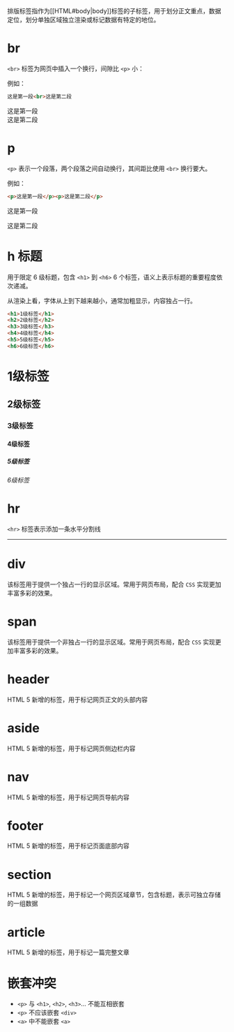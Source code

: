 排版标签指作为[[HTML#body|body]]标签的子标签，用于划分正文重点，数据定位，划分单独区域独立渲染或标记数据有特定的地位。

# br

`<br>` 标签为网页中插入一个换行，间隙比 `<p>` 小：

例如：

```HTML
这是第一段<br>这是第二段
```

这是第一段<br>这是第二段

# p

`<p>` 表示一个段落，两个段落之间自动换行，其间距比使用 `<br>` 换行要大。

例如：

```HTML
<p>这是第一段</p><p>这是第二段</p>
```
<p>这是第一段</p><p>这是第二段</p>

# h 标题

用于限定 6 级标题，包含 `<h1>` 到 `<h6>` 6 个标签，语义上表示标题的重要程度依次递减。

从渲染上看，字体从上到下越来越小，通常加粗显示，内容独占一行。

```HTML
<h1>1级标签</h1>
<h2>2级标签</h2>
<h3>3级标签</h3>
<h4>4级标签</h4>
<h5>5级标签</h5>
<h6>6级标签</h6>
```
# 1级标签
## 2级标签
### 3级标签
#### 4级标签
##### 5级标签
###### 6级标签

# hr

`<hr>` 标签表示添加一条水平分割线

<hr>

# div

该标签用于提供一个独占一行的显示区域。常用于网页布局，配合 `CSS` 实现更加丰富多彩的效果。

# span

该标签用于提供一个非独占一行的显示区域。常用于网页布局，配合 `CSS` 实现更加丰富多彩的效果。

# header

HTML 5 新增的标签，用于标记网页正文的头部内容

# aside

HTML 5 新增的标签，用于标记网页侧边栏内容
# nav

HTML 5 新增的标签，用于标记网页导航内容

# footer

HTML 5 新增的标签，用于标记页面底部内容

# section

HTML 5 新增的标签，用于标记一个网页区域章节，包含标题，表示可独立存储的一组数据

# article

HTML 5 新增的标签，用于标记一篇完整文章

# 嵌套冲突

- `<p>` 与 `<h1>`, `<h2>`, `<h3>`... 不能互相嵌套
- `<p>` 不应该嵌套 `<div>`
- `<a>` 中不能嵌套 `<a>`